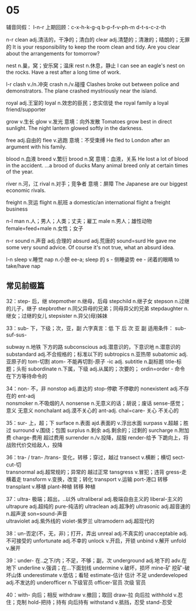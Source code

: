 # 05
辅音同假： l-n-r
上期回顾：c-x-h-k-g-q   b-p-f-v-ph-m  d-t-s-c-z-th

 n-r
clean    adj.清洁的，干净的；清白的
clear    adj.清楚的；清澈的；晴朗的；无罪的
It is your responsibility to keep the room clean and tidy.
Are you clear about the arrangements for tomorrow?

nest    n.巢，窝；安乐窝；温床
rest    n.休息，静止
I can see an eagle's nest on the rocks.
Have a rest after a long time of work.

 l-r
clash    v./n.冲突
crash    n./v.碰撞
Clashes broke out between police and demonstrators.
The plane crashed mystriously near the island.

royal    adj.王室的
loyal    n.效忠的臣民；忠实信徒
the royal family
a loyal friend/supporter

grow    v.生长
glow    v.发光
意境：向外发散
Tomatoes grow best in direct sunlight.
The night lantern glowed softly in the darkness.

free    adj.自由的
flee    v.逃跑
意境：不受束缚
He fled to London after an argument with his family.

blood    n.血液
breed    v.繁衍
brood    n.窝
意境：血液，关系
He lost a lot of blood in the accident.
...a brood of ducks
Many animal breed only at certain times of the year.

river    n.河，江
rival    n.对手；竞争者
意境：屏障
The Japanese are our biggest economic rivals.

freight    n.货运
flight    n.航班
a domestic/an international flight
a freight business

n-l
man    n.人；男人；人类；丈夫；雇工
male    n.男人；雄性动物
female=feed+male    n.女性；女子

n-r
sound    n.声音    adj.合理的
absurd    adj.荒唐的
sound=surd
He gave me some very sound advice.
Of course it's not true, what an absurd idea.

l-n
sleep    v.睡觉
nap    n.小憩
ee-a;     sleep 的 s - 侧睡姿势   ee - 闭着的眼睛
to take/have nap

## 常见前缀篇
32：step- 后，继
stepmother    n.继母，后母
stepchild    n.继子女
stepson    n.过继的儿子，继子
stepbrother    n.同父异母的兄弟；同母异父的兄弟
stepdaughter    n.继女；过继的女儿
stepsister    n.异父(母)姊妹


33：sub- 下，下级；次，亚，副
六字真言：低    下    后
                 次    亚    副
                 适用条件： sub-<tab>suf-<tab>sus-
                 
subway    n.地铁    下方的路
subconscious    adj.潜意识的，下意识地 n.潜意识的
substandard    adj.不合规格的；标准以下的
subtropics    n.亚热带
subatomic    adj.亚原子的    tom-切割    atom- 不能再切割-原子  -ic adj.
subtitle    n.副标题    title-标题；头衔
subordinate    n.下属，下级    adj.从属的；次要的；    ordin=order - 命令    在下方等待命令的


34：non- 不，非
nonstop    adj.直达的    stop-停歇    不停歇的
nonexistent    adj.不存在的    ent-adj    
nonsmoker    n.不吸烟的人
nonsense    n.无意义的话；胡说；废话    sense-感觉；意义       无意义
nonchalant    adj.漠不关心的    ant-adj.    chal=care- 关心       不关心的


35：sur- 上，超；下
surface    n.表面    ajd.表面的    v.浮出水面
surpass    v.超越；胜过
surround    v.围绕；包围
surplus    n.剩余    adj.剩余的；过剩的
surcharge    n.附加费    charge-费用    超过费用
surrender    n./v.投降，屈服    render-给予    下跪向上，将战败代价交给敌人，投降


36：tra- / tran- /trans- 变化，转移；穿过，越过
transect    v.横断；横切    sect-cut-切       
transnormal    adj.超常规的；异常的     越过正常
tansgress    v.冒犯；违背    gress-走    横着走
transform    v.变换，改变；转化
transport    v.运输        port-港口    转移
transplant    v.移植     plant-种植     转移 种植


37：ultra- 极端；超出，..以外
ultraliberal    adj.极端自由主义的    liberal-主义的
ultrapure    adj.超纯的    pure-纯洁的
ultraclean    adj.超净的
ultrasonic    adj.超音速的    n.超声波    son=sound-声音    
ultraviolet    adj.紫外线的    violet-紫罗兰
ultramodern    adj.超现代的


38：un-否定(不，无，非)；打开，弄出
unreal    adj.不真实的
unacceptable    adj.不可接受的
unfortunate    adj.不幸的
unlock    v.开启，开锁
unbind    v.解开
unfold    v.展开


39：under- 在..之下/内；不足，不够；副，次
underground    adj.地下的    adv.在地下
underline    v.强调；在...下面划线
undermine    v.破坏，损坏    mine-矿    挖矿-破坏山体
underestimate    v.低估；看轻    estimate-估计    估计 不足
underdeveloped    adj.不发达的
underofficer    n.下级官员    officer-官员    次级 官员

40：with- 向后；相反
withdraw    v.撤回；取回    draw-拉        向后拉
withhold    v.忍住；克制    hold-把持；持有    向后持有
withstand    v.抵挡，忍受    stand-忍受

